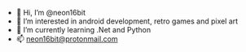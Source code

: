 - 👋 Hi, I’m @neon16bit
- 👀 I’m interested in android development, retro games and pixel art
- 🌱 I’m currently learning .Net and Python
- 📫 neon16bit@protonmail.com


